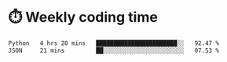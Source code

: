 
# :stopwatch: Weekly coding time
<!--START_SECTION:waka-->

```txt
Python   4 hrs 20 mins   ███████████████████████░░   92.47 %
JSON     21 mins         ██░░░░░░░░░░░░░░░░░░░░░░░   07.53 %
```

<!--END_SECTION:waka-->


<!-- <p> <img src="https://github-readme-stats.vercel.app/api?username=cozgerest&show_icons=true&hide_border=false" />  </p> -->

